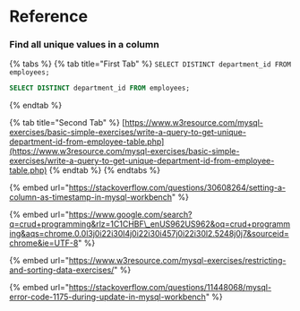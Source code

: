 # Reference

### Find all unique values in a column

{% tabs %}
{% tab title="First Tab" %}
`SELECT DISTINCT department_id FROM employees;`

```sql
SELECT DISTINCT department_id FROM employees;
```
{% endtab %}

{% tab title="Second Tab" %}
[https://www.w3resource.com/mysql-exercises/basic-simple-exercises/write-a-query-to-get-unique-department-id-from-employee-table.php](https://www.w3resource.com/mysql-exercises/basic-simple-exercises/write-a-query-to-get-unique-department-id-from-employee-table.php)
{% endtab %}
{% endtabs %}

{% embed url="https://stackoverflow.com/questions/30608264/setting-a-column-as-timestamp-in-mysql-workbench" %}

{% embed url="https://www.google.com/search?q=crud+programming&rlz=1C1CHBF\_enUS962US962&oq=crud+programming&aqs=chrome.0.0l3j0i22i30l4j0i22i30i457j0i22i30l2.5248j0j7&sourceid=chrome&ie=UTF-8" %}

{% embed url="https://www.w3resource.com/mysql-exercises/restricting-and-sorting-data-exercises/" %}

{% embed url="https://stackoverflow.com/questions/11448068/mysql-error-code-1175-during-update-in-mysql-workbench" %}



